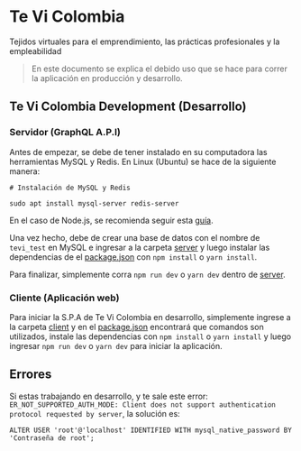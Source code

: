 # Te Vi Colombia

Tejidos virtuales para el emprendimiento, las prácticas profesionales y la empleabilidad

> En este documento se explica el debido uso que se hace para correr la aplicación en producción y desarrollo.

## Te Vi Colombia Development (Desarrollo)

### Servidor (GraphQL A.P.I)

Antes de empezar, se debe de tener instalado en su computadora las herramientas MySQL y Redis. En Linux (Ubuntu) se hace de la siguiente manera:

```
# Instalación de MySQL y Redis

sudo apt install mysql-server redis-server
```

En el caso de Node.js, se recomienda seguir esta [guía](https://github.com/nodesource/distributions#installation-instructions).

Una vez hecho, debe de crear una base de datos con el nombre de `tevi_test` en MySQL e ingresar a la carpeta [server](server) y luego instalar las dependencias de el [package.json](server/package.json) con `npm install` o `yarn install`.

Para finalizar, simplemente corra `npm run dev` o `yarn dev` dentro de [server](server).

### Cliente (Aplicación web)

Para iniciar la S.P.A de Te Vi Colombia en desarrollo, simplemente ingrese a la carpeta [client](client) y en el [package.json](client/package.json) encontrará que comandos son utilizados, instale las dependencias con `npm install` o `yarn install` y luego ingresar `npm run dev` o `yarn dev` para iniciar la aplicación.

## Errores

Si estas trabajando en desarrollo, y te sale este error: `ER_NOT_SUPPORTED_AUTH_MODE: Client does not support authentication protocol requested by server`, la solución es:

```
ALTER USER 'root'@'localhost' IDENTIFIED WITH mysql_native_password BY 'Contraseña de root';
```
